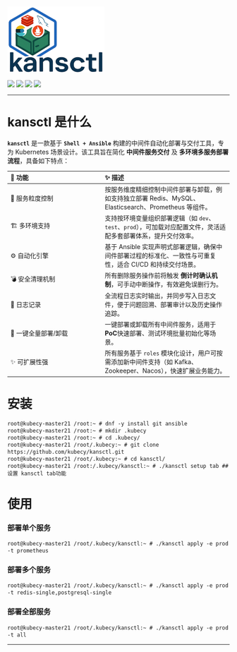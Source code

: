 <!-- Logo -->
<img src="https://github.com/kubecy/kansctl/blob/main/pics/kansctl-logo.png?raw=true" width="220px" alt="kansctl logo"/>

<!-- Badges -->
<a href="#"><img src="https://img.shields.io/badge/Platform-Kubernetes-informational?logo=kubernetes&logoColor=white&color=326ce5" /></a>
<a href="#"><img src="https://img.shields.io/badge/Framework-Ansible-red?logo=ansible&logoColor=white" /></a>
<a href="#"><img src="https://img.shields.io/badge/Environment-Multi--env-yellow?logo=gnu&color=yellow" /></a>
<a href="#"><img src="https://img.shields.io/badge/Shell-Bash-green?logo=gnubash&logoColor=white" /></a>

---

# kansctl 是什么
**`kansctl`** 是一款基于 **`Shell + Ansible`** 构建的中间件自动化部署与交付工具，专为 Kubernetes 场景设计。该工具旨在简化 **中间件服务交付** 及 **多环境多服务部署流程**，具备如下特点：
<table> <thead> <tr> <th align="left" width="200px">🌟 功能</th> <th align="left">✨ 描述</th> </tr> </thead> <tbody>
<tr> <td>🧩 服务粒度控制</td> <td> 按服务维度精细控制中间件部署与卸载，例如支持独立部署 Redis、MySQL、Elasticsearch、Prometheus 等组件。</td> </tr>
<tr> <td>🏗️ 多环境支持</td> <td> 支持按环境变量组织部署逻辑（如 <code>dev</code>、<code>test</code>、<code>prod</code>），可加载对应配置文件，灵活适配多套部署体系，提升交付效率。</td> </tr>
<tr> <td>⚙️ 自动化引擎</td> <td> 基于 Ansible 实现声明式部署逻辑，确保中间件部署过程的标准化、一致性与可重复性，适合 CI/CD 和持续交付场景。</td> </tr> 
<tr> <td>💣 安全清理机制</td> <td> 所有删除服务操作前将触发 <strong>倒计时确认机制</strong>，可手动中断操作，有效避免误删行为。</td> </tr> 
<tr> <td>📜 日志记录</td> <td> 全流程日志实时输出，并同步写入日志文件，便于问题回溯、部署审计以及历史操作追踪。 </td> </tr> 
<tr> <td>🔄 一键全量部署/卸载</td> <td> 一键部署或卸载所有中间件服务，适用于<strong>PoC</strong>快速部署、测试环境批量初始化等场景。 </td> </tr>
<tr> <td>✨ 可扩展性强</td> <td> 所有服务基于 <code>roles</code> 模块化设计，用户可按需添加新中间件支持（如 Kafka、Zookeeper、Nacos），快速扩展业务能力。 </td> </tr> </tbody> </table>

# 安装
```
root@kubecy-master21 /root:~ # dnf -y install git ansible
root@kubecy-master21 /root:~ # mkdir .kubecy
root@kubecy-master21 /root:~ # cd .kubecy/
root@kubecy-master21 /root/.kubecy:~ # git clone https://github.com/kubecy/kansctl.git
root@kubecy-master21 /root/.kubecy:~ # cd kansctl/
root@kubecy-master21 /root:/.kubecy/kansctl:~ # ./kansctl setup tab ##设置 kansctl tab功能
```

# 使用
### 部署单个服务
```
root@kubecy-master21 /root/.kubecy/kansctl:~ # ./kansctl apply -e prod -t prometheus
```

### 部署多个服务
```
root@kubecy-master21 /root/.kubecy/kansctl:~ # ./kansctl apply -e prod -t redis-single,postgresql-single
```

### 部署全部服务

```
root@kubecy-master21 /root/.kubecy/kansctl:~ # ./kansctl apply -e prod -t all
```
---


